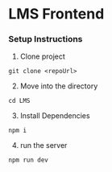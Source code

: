# LMS Frontend

### Setup Instructions

1. Clone project

```
git clone <repoUrl>
```

2. Move into the directory

```
cd LMS
```

3. Install Dependencies

```
npm i
```

4. run the server

```
npm run dev
```
